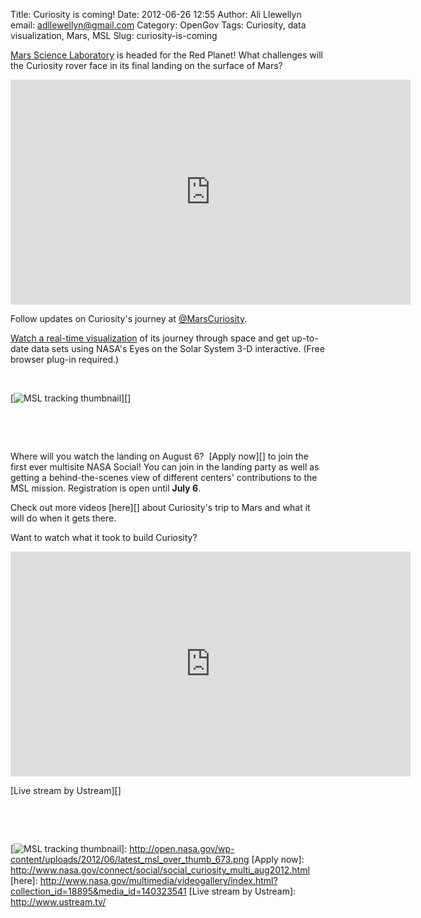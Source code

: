Title: Curiosity is coming!
Date: 2012-06-26 12:55
Author: Ali Llewellyn
email: adllewellyn@gmail.com
Category: OpenGov
Tags: Curiosity, data visualization, Mars, MSL
Slug: curiosity-is-coming

[Mars Science Laboratory][] is headed for the Red
Planet! What challenges will the Curiosity rover face in its final
landing on the surface of Mars?

<iframe src="http://www.youtube.com/embed/Ki_Af_o9Q9s" frameborder="0" width="640" height="360"></iframe>

Follow updates on Curiosity's journey at [@MarsCuriosity][].

[Watch a real-time visualization][] of its journey through space and get
up-to-date data sets using NASA's <a>Eyes on the Solar System</a> 3-D
interactive. (Free browser plug-in required.)

 

[![MSL tracking thumbnail][]][]

 

 

Where will you watch the landing on August 6?  [Apply now][] to join the
first ever multisite NASA Social! You can join in the landing party as
well as getting a behind-the-scenes view of different centers'
contributions to the MSL mission. Registration is open until **July 6**.

Check out more videos [here][] about Curiosity's trip to Mars and what
it will do when it gets there.

Want to watch what it took to build Curiosity?

<iframe style="border: 0px none transparent;" src="http://www.ustream.tv/embed/498663" frameborder="0" scrolling="no" width="640" height="360"></iframe>

[Live stream by Ustream][]

 

 

  [Mars Science Laboratory]: http://www.nasa.gov/mission_pages/msl/index.html
  [@MarsCuriosity]: https://twitter.com/#!/MarsCuriosity/
  [Watch a real-time visualization]: http://solarsystem.nasa.gov/eyes/player/?document=http://solarsystem.nasa.gov/eyes/content/documents/msl/msl.xml
  [MSL tracking thumbnail]: http://open.nasa.gov/wp-content/uploads/2012/06/latest_msl_over_thumb_673.png
    "latest_msl_over_thumb_673"
  [![MSL tracking thumbnail][]]: http://open.nasa.gov/wp-content/uploads/2012/06/latest_msl_over_thumb_673.png
  [Apply now]: http://www.nasa.gov/connect/social/social_curiosity_multi_aug2012.html
  [here]: http://www.nasa.gov/multimedia/videogallery/index.html?collection_id=18895&media_id=140323541
  [Live stream by Ustream]: http://www.ustream.tv/
